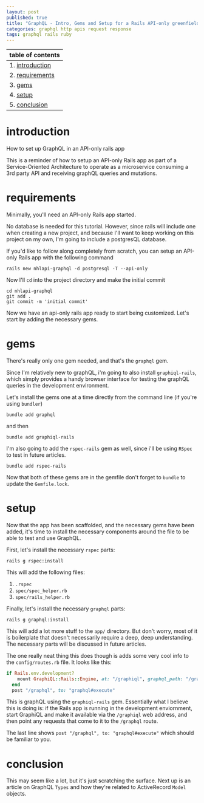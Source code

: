 ```yaml
---
layout: post
published: true
title: "GraphQL - Intro, Gems and Setup for a Rails API-only greenfield app"
categories: graphql http apis request response
tags: graphql rails ruby
---
```



| table of contents |
|---|
|1. [introduction](#introduction) |
|2. [requirements](#requirements)|
|3. [gems](#gems)|
|4. [setup](#setup) |
|5. [conclusion](#conclusion)


# introduction
How to set up GraphQL in an API-only rails app

This is a reminder of how to setup an API-only Rails app as part of a Service-Oriented Architecture to operate as a microservice consuming a 3rd party API and receiving graphQL queries and mutations.

# requirements

Minimally, you'll need an API-only Rails app started.

No database is needed for this tutorial. However, since rails will include one when creating a new project, and because I'll want to keep working on this project on my own, I'm going to include a postgresQL database.

If you'd like to follow along completely from scratch, you can setup an API-only Rails app with the following command

```
rails new nhlapi-graphql -d postgresql -T --api-only
```

Now I'll `cd` into the project directory and make the initial commit

```
cd nhlapi-graphql
git add .
git commit -m 'initial commit'
```

Now we have an api-only rails app ready to start being customized. Let's start by adding the necessary gems.

# gems

There's really only one gem needed, and that's the `graphql` gem.

Since I'm relatively new to graphQL, i'm going to also install `graphiql-rails`, which simply provides a handy browser interface for testing the graphQL queries in the development environment.

Let's install the gems one at a time directly from the command line (if you're using `bundler`)

```
bundle add graphql
```

and then

```
bundle add graphiql-rails
```

I'm also going to add the `rspec-rails` gem as well, since i'll be using `RSpec` to test in future articles.

```
bundle add rspec-rails
```

Now that both of these gems are in the gemfile don't forget to `bundle` to update the `Gemfile.lock`.

# setup

Now that the app has been scaffolded, and the necessary gems have been added, it's time to install the necessary components around the file to be able to test and use GraphQL.

First, let's install the necessary `rspec` parts:

```
rails g rspec:install
```

This will add the following files:

1. `.rspec`
2. `spec/spec_helper.rb`
3. `spec/rails_helper.rb`

Finally, let's install the necessary `graphql` parts:

```
rails g graphql:install
```

This will add a lot more stuff to the `app/` directory. But don't worry, most of it is boilerplate that doesn't necessarily require a deep, deep understanding. The necessary parts will be discussed in future articles.

The one really neat thing this does though is adds some very cool info to the `config/routes.rb` file. It looks like this:

```ruby
if Rails.env.development?
    mount GraphiQL::Rails::Engine, at: "/graphiql", graphql_path: "/graphql"
  end
  post "/graphql", to: "graphql#execute"
```

This is graphQL using the `graphiql-rails` gem. Essentially what I believe this is doing is: if the Rails app is running in the development enviornment, start GraphiQL and make it available via the `/graphiql` web address, and then point any requests that come to it to the `/graphql` route.

The last line shows `post "/graphql", to: "graphql#execute"` which should be familiar to you.


# conclusion
This may seem like a lot, but it's just scratching the surface. Next up is an article on GraphQL `Types` and how they're related to ActiveRecord `Model` objects.